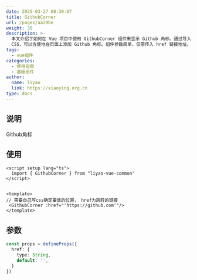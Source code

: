 ```yaml
---
date: 2025-03-27 08:30:07
title: GithubCorner
url: /pages/aa29be
weight: 30
description: >-
  本文介绍了如何在 Vue 项目中使用 GithubCorner 组件来显示 Github 角标。通过导入组件、在模板中使用并传入跳转链接参数，结合自定义
  CSS，可以方便地在页面上添加 Github 角标。组件参数简单，仅需传入 href 链接地址。
tags:
  - vue组件
categories:
  - 使用指南
  - 基础组件
author:
  name: liyao
  link: https://xiaoying.org.cn
type: docs
---
```



## 说明

Github角标

## 使用

```vue
<script setup lang="ts">
  import { GithubCorner } from "liyao-vue-common"
</script>


<template>
// 需要自己写css确定要放的位置， href为跳转的链接
 <GithubCorner :href="'https://github.com'"/> 
</template>
```

## 参数

```typescript
const props = defineProps({
  href: {
    type: String,
    default: '',
  }
})

```



